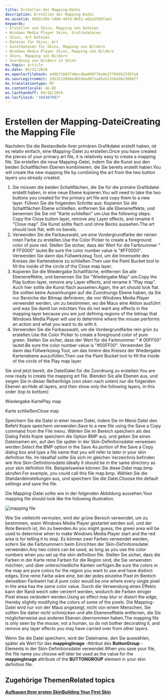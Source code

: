 ```yaml
---
title: Erstellen der Mapping-Datei
description: Erstellen der Mapping-Datei
ms.assetid: d882cd5b-1404-4dfd-8b51-a61e1505fae1
keywords:
- Erstellen von Skins, Mapping von Dateien
- Windows Media Player Skins, Grafikdateien
- Skins, Art Dateien
- Dateien für Skins, Art
- kunstdateien für Skins, Mapping von Bildern
- Windows Media Player Skins, Mapping von Bildern
- Skins, Mapping von Bildern
- Zuordnung von Bildern in Skins
ms.topic: article
ms.date: 05/31/2018
ms.openlocfilehash: e49b71682f48ecdba098f76a9e27f656b27d5fe8
ms.sourcegitcommit: 2d531328b6ed82d4ad971a45a5131b430c5866f7
ms.translationtype: MT
ms.contentlocale: de-DE
ms.lasthandoff: 09/16/2019
ms.locfileid: "104387987"
---
```

# <a name="creating-the-mapping-file"></a><span data-ttu-id="ca891-111">Erstellen der Mapping-Datei</span><span class="sxs-lookup"><span data-stu-id="ca891-111">Creating the Mapping File</span></span>

<span data-ttu-id="ca891-112">Nachdem Sie die Bestandteile ihrer primären Grafikdatei erstellt haben, ist es relativ einfach, eine Mapping-Datei zu erstellen.</span><span class="sxs-lookup"><span data-stu-id="ca891-112">Once you have created the pieces of your primary art file, it is relatively easy to create a mapping file.</span></span> <span data-ttu-id="ca891-113">Sie erstellen die neue Mapping-Datei, indem Sie die Kunst aus den beiden Schaltflächen Ebenen kombinieren, die Sie bereits erstellt haben.</span><span class="sxs-lookup"><span data-stu-id="ca891-113">You will create the new mapping file by combining the art from the two button layers you already created.</span></span>

1.  <span data-ttu-id="ca891-114">Sie müssen die beiden Schaltflächen, die Sie für die primäre Grafikdatei erstellt haben, in eine neue Ebene kopieren.</span><span class="sxs-lookup"><span data-stu-id="ca891-114">You will need to take the two buttons you created for the primary art file and copy them to a new layer.</span></span> <span data-ttu-id="ca891-115">Führen Sie die folgenden Schritte aus: Kopieren Sie die Schaltflächen Ebene schließen, entfernen Sie alle Ebeneneffekte, und benennen Sie Sie mit "Karte schließen" um.</span><span class="sxs-lookup"><span data-stu-id="ca891-115">Use the following steps: Copy the Close button layer, remove any Layer effects, and rename it "Close map".</span></span> <span data-ttu-id="ca891-116">Die Kunst sollte flach und ohne Becks aussehen.</span><span class="sxs-lookup"><span data-stu-id="ca891-116">The art should look flat, with no bevels.</span></span>
2.  <span data-ttu-id="ca891-117">Verwenden Sie die Farbauswahl, um eine Vordergrundfarbe der reinen roten Farbe zu erstellen.</span><span class="sxs-lookup"><span data-stu-id="ca891-117">Use the Color Picker to create a foreground color of pure red.</span></span> <span data-ttu-id="ca891-118">Stellen Sie sicher, dass der Wert für die Farbnummer " \# FF0000" lautet.</span><span class="sxs-lookup"><span data-stu-id="ca891-118">Be sure the color number value is "\#FF0000".</span></span> <span data-ttu-id="ca891-119">Verwenden Sie dann das Füllwerkzeug Tool, um die Innenseite des Kreises der Kartenebene zu schließen.</span><span class="sxs-lookup"><span data-stu-id="ca891-119">Then use the Paint Bucket tool to fill the inside of the circle of the Close map layer.</span></span>
3.  <span data-ttu-id="ca891-120">Kopieren Sie die Wiedergabe Schaltfläche, entfernen Sie alle Ebeneneffekte, und benennen Sie Sie "Wiedergabe Map" um.</span><span class="sxs-lookup"><span data-stu-id="ca891-120">Copy the Play button layer, remove any Layer effects, and rename it "Play map".</span></span> <span data-ttu-id="ca891-121">Auch hier sollte die Kunst flach aussehen.</span><span class="sxs-lookup"><span data-stu-id="ca891-121">Again, the art should look flat.</span></span> <span data-ttu-id="ca891-122">Sie sollten keine Auswirkungen auf die Zuordnungs Ebene haben, da Sie nur Bereiche der Bitmap definieren, die von Windows Media Player verwendet werden, um zu bestimmen, wo die Maus eine Aktion ausführt und was Sie damit tun möchten.</span><span class="sxs-lookup"><span data-stu-id="ca891-122">You do not want any effects in the mapping layer because you are just defining regions of the bitmap that Windows Media Player will use to determine where the mouse performs an action and what you want to do with it.</span></span>
4.  <span data-ttu-id="ca891-123">Verwenden Sie die Farbauswahl, um die Vordergrundfarbe rein grün zu erstellen.</span><span class="sxs-lookup"><span data-stu-id="ca891-123">Use the Color Picker to create a foreground color of pure green.</span></span> <span data-ttu-id="ca891-124">Stellen Sie sicher, dass der Wert für die Farbnummer " \# 00FF00" lautet.</span><span class="sxs-lookup"><span data-stu-id="ca891-124">Be sure the color number value is "\#00FF00".</span></span> <span data-ttu-id="ca891-125">Verwenden Sie dann das Füllwerkzeug Tool, um das Innere des Kreises der Wiedergabe Kartenebene auszufüllen.</span><span class="sxs-lookup"><span data-stu-id="ca891-125">Then use the Paint Bucket tool to fill the inside of the circle of the Play map layer.</span></span>

<span data-ttu-id="ca891-126">Sie sind jetzt bereit, die DateiDatei für die Zuordnung zu erstellen.</span><span class="sxs-lookup"><span data-stu-id="ca891-126">You are now ready to create the mapping art file.</span></span> <span data-ttu-id="ca891-127">Blenden Sie alle Ebenen aus, und zeigen Sie in dieser Reihenfolge (von oben nach unten) nur die folgenden Ebenen an:</span><span class="sxs-lookup"><span data-stu-id="ca891-127">Hide all layers, and then show only the following layers, in this order (top to bottom):</span></span>

<span data-ttu-id="ca891-128">Wiedergabe Karte</span><span class="sxs-lookup"><span data-stu-id="ca891-128">Play map</span></span>

<span data-ttu-id="ca891-129">Karte schließen</span><span class="sxs-lookup"><span data-stu-id="ca891-129">Close map</span></span>

<span data-ttu-id="ca891-130">Speichern Sie die Datei in einer neuen Datei, indem Sie im Menü Datei den Befehl Kopie speichern verwenden.</span><span class="sxs-lookup"><span data-stu-id="ca891-130">Save to a new file using the Save a Copy command from the File menu.</span></span> <span data-ttu-id="ca891-131">Wählen Sie im Bereich speichern als des Dialog Felds Kopie speichern die Option BMP aus, und geben Sie einen Dateinamen ein, auf den Sie später in der Skin-Definitionsdatei verweisen werden.</span><span class="sxs-lookup"><span data-stu-id="ca891-131">Select the BMP option in the Save As portion of the Save a Copy dialog box and type a file name that you will refer to later in your skin definition file.</span></span> <span data-ttu-id="ca891-132">Im Idealfall sollte Sie sich im gleichen Verzeichnis befinden wie Ihre Skin-Definitionsdatei.</span><span class="sxs-lookup"><span data-stu-id="ca891-132">Ideally it should be in the same directory as your skin definition file.</span></span> <span data-ttu-id="ca891-133">Beispielsweise können Sie diese Datei map.bmp abrufen.</span><span class="sxs-lookup"><span data-stu-id="ca891-133">For example, you could call this file map.bmp.</span></span> <span data-ttu-id="ca891-134">Wählen Sie die Standardeinstellungen aus, und speichern Sie die Datei.</span><span class="sxs-lookup"><span data-stu-id="ca891-134">Choose the default settings and save the file.</span></span>

<span data-ttu-id="ca891-135">Die Mapping-Datei sollte wie in der folgenden Abbildung aussehen.</span><span class="sxs-lookup"><span data-stu-id="ca891-135">Your mapping file should look like the following illustration.</span></span>

![mapping file](images/g01map.png)

<span data-ttu-id="ca891-137">Wie Sie vielleicht vermuten, wird der grüne Bereich verwendet, um zu bestimmen, wann Windows Media Player gestartet werden soll, und der Rote Bereich ist, ihn zu beenden.</span><span class="sxs-lookup"><span data-stu-id="ca891-137">As you might guess, the green area will be used to determine when to make Windows Media Player start and the red area is for telling it to stop.</span></span> <span data-ttu-id="ca891-138">Es können zwei Farben verwendet werden, sofern Sie die Farbnummern beim Einrichten der Skin-Definitionsdatei verwenden.</span><span class="sxs-lookup"><span data-stu-id="ca891-138">Any two colors can be used, as long as you use the color numbers when you set up the skin definition file.</span></span> <span data-ttu-id="ca891-139">Stellen Sie sicher, dass die Farben in der Karte reine Farben für die Region sind, die Sie verwenden möchten, und über unterschiedliche Kanten verfügen.</span><span class="sxs-lookup"><span data-stu-id="ca891-139">Be sure the colors in the map are pure colors for the region you want to use and have distinct edges.</span></span> <span data-ttu-id="ca891-140">Eine reine Farbe wäre eine, bei der jedes einzelne Pixel im Bereich denselben Farbwert hat.</span><span class="sxs-lookup"><span data-stu-id="ca891-140">A pure color would be one where every single pixel in the area has the same color value.</span></span> <span data-ttu-id="ca891-141">Durch die Verwendung eines Effekts kann der Rand weich oder verzerrt werden, wodurch die Farben einiger Pixel etwas verändert werden.</span><span class="sxs-lookup"><span data-stu-id="ca891-141">Using an effect may blur or distort the edge, thereby slightly modifying the colors of some of the pixels.</span></span> <span data-ttu-id="ca891-142">Die Mapping-Datei wird nur von der Maus angezeigt, nicht von einem Menschen, Sie sollten Sie daher nicht schmücken und alle Ebeneneffekte entfernen, die Sie möglicherweise aus anderen Ebenen übernommen haben.</span><span class="sxs-lookup"><span data-stu-id="ca891-142">The mapping file is only seen by the mouse, not a human, so do not bother decorating it, and remove any layer effects you may have carried over from other layers.</span></span>

<span data-ttu-id="ca891-143">Wenn Sie die Datei speichern, wird der Dateiname, den Sie auswählen, später als Wert für das **mappingImage** -Attribut des **ButtonGroup** -Elements in der Skin-Definitionsdatei verwendet.</span><span class="sxs-lookup"><span data-stu-id="ca891-143">When you save your file, the file name you choose will later be used as the value for the **mappingImage** attribute of the **BUTTONGROUP** element in your skin definition file.</span></span>

## <a name="related-topics"></a><span data-ttu-id="ca891-144">Zugehörige Themen</span><span class="sxs-lookup"><span data-stu-id="ca891-144">Related topics</span></span>

<dl> <dt>

[<span data-ttu-id="ca891-145">**Aufbauen Ihrer ersten Skin**</span><span class="sxs-lookup"><span data-stu-id="ca891-145">**Building Your First Skin**</span></span>](building-your-first-skin.md)
</dt> </dl>

 

 




